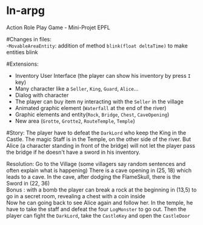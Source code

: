 # ln-arpg

Action Role Play Game - Mini-Projet EPFL


#Changes in files: 
<br>-`MovableAreaEntity`: addition of method `blink(float deltaTime)` to make entities blink

#Extensions:
- Inventory User Interface (the player can show his inventory by press `I` key)
- Many character like a `Seller`, `King`, `Guard`, `Alice`...
- Dialog with character
- The player can buy item ny interacting with the `Seller` in the village 
- Animated graphic element (`Waterfall` at the end of the river)
- Graphic elements and entity(`Rock`, `Bridge`, `Chest`, `CaveOpening`)
- New area (`Grotte`, `Grotte2`, `RouteTemple`, `Temple`)

#Story:
The player have to defeat the `DarkLord` who keep the King in the Castle. 
The magic Staff is in the Temple, on the other side of the river.
But Alice (a character standing in front of the bridge) will not let the player pass the bridge if he doesn't have a sword in his inventory.

Resolution: Go to the Village (some villagers say random sentences and often explain what is happening)
            There is a cave opening in (25, 18) which leads to a cave. In the cave, after dodging the FlameSkull, there is the Sword in (22, 36) 
            <br>Bonus : with a bomb the player can break a rock at the beginning in (13,5) to go in a secret room, revealing a chest with a coin inside <br>
            Now he can going back to see Alice again and follow her. In the temple, he have to take the staff and defeat the four `LogMonster` to go out.
            Then the player can fight the `DarkLord`, take the `CastleKey` and open the `CastleDoor`
            
             